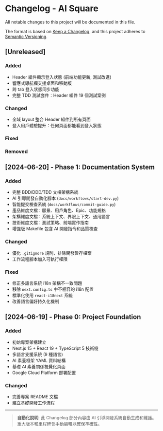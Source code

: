 # Changelog - AI Square

All notable changes to this project will be documented in this file.

The format is based on [Keep a Changelog](https://keepachangelog.com/en/1.0.0/),
and this project adheres to [Semantic Versioning](https://semver.org/spec/v2.0.0.html).

## [Unreleased]

### Added
- Header 組件顯示登入狀態 (前端功能更新, 測試改進)
- 響應式導航欄支援桌面和移動版
- 跨 tab 登入狀態同步功能
- 完整 TDD 測試套件：Header 組件 19 個測試案例

### Changed
- 全域 layout 整合 Header 組件到所有頁面
- 登入用戶體驗提升：任何頁面都能看到登入狀態

### Fixed

### Removed

## [2024-06-20] - Phase 1: Documentation System

### Added
- 完整 BDD/DDD/TDD 文檔架構系統
- AI 引導開發自動化腳本 (`docs/workflows/start-dev.py`)
- 智能提交檢查系統 (`docs/workflows/commit-guide.py`)
- 產品維度文檔：願景、用戶角色、Epic、功能規格
- 架構維度文檔：系統上下文、界限上下文、通用語言
- 技術維度文檔：測試策略、前端實作指南
- 增強版 Makefile 包含 AI 開發指令和品質檢查

### Changed
- 優化 `.gitignore` 規則，排除開發暫存檔案
- 工作流程腳本加入可執行權限

### Fixed
- 修正多語言系統 i18n 架構不一致問題
- 移除 `next.config.ts` 中不相容的 i18n 配置
- 標準化使用 `react-i18next` 系統
- 改善語言偏好持久化機制

## [2024-06-19] - Phase 0: Project Foundation

### Added
- 初始專案架構建立
- Next.js 15 + React 19 + TypeScript 5 技術棧
- 多語言支援系統 (9 種語言)
- AI 素養框架 YAML 資料結構
- 基礎 AI 素養關係視覺化頁面
- Google Cloud Platform 部署配置

### Changed
- 完善專案 README 文檔
- 建立基礎開發工作流程

---

> **自動化說明**: 此 Changelog 部分內容由 AI 引導開發系統自動生成和維護。重大版本和里程碑會手動編輯以確保準確性。